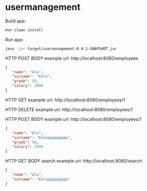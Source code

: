 # usermanagement
 Build app:
 ```bash
mvn clean install
 ```
Run app:

 ```bash
java -jar target/usermanagement-0.0.1-SNAPSHOT.jar
 ```
 
 HTTP POST BODY example url: http://localhost:8080/employees
 
 ```json
{
    "name": "Ala",
    "surname": "Kata",
    "grade": 50,
    "salary": 3000
}
 ```
 
HTTP GET example url: http://localhost:8080/employees/1

HTTP DELETE example url: http://localhost:8080/employees/1

HTTP POST BODY example url: http://localhost:8080/employees/1
 
 ```json
{
    "name": "Ala",
    "surname": "Kataqqqqqqqqw",
    "grade": 50,
    "salary": 3000
}
 ```

HTTP GET BODY  search example url: http://localhost:8080/search

 ```json
{
    "name": "Ala",
    "surname": "Kataqqqqqqqqw"
}
 ```

